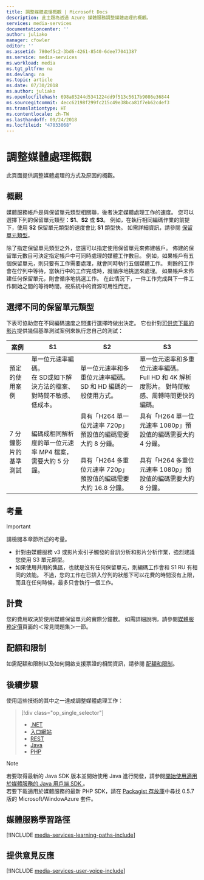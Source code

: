 ```yaml
---
title: 調整媒體處理概觀 | Microsoft Docs
description: 此主題為透過 Azure 媒體服務調整媒體處理的概觀。
services: media-services
documentationcenter: ''
author: juliako
manager: cfowler
editor: ''
ms.assetid: 780ef5c2-3bd6-4261-8540-6dee77041387
ms.service: media-services
ms.workload: media
ms.tgt_pltfrm: na
ms.devlang: na
ms.topic: article
ms.date: 07/30/2018
ms.author: juliako
ms.openlocfilehash: 698a85244d5341224dd9f513c5617b9086e36844
ms.sourcegitcommit: 4ecc62198f299fc215c49e38bca81f7eb62cdef3
ms.translationtype: HT
ms.contentlocale: zh-TW
ms.lasthandoff: 09/24/2018
ms.locfileid: "47033068"
---
```

# <a name="scaling-media-processing-overview"></a>調整媒體處理概觀
此頁面提供調整媒體處理的方式及原因的概觀。 

## <a name="overview"></a>概觀
媒體服務帳戶是與保留單元類型相關聯，後者決定媒體處理工作的速度。 您可以選擇下列的保留單元類型：**S1**、**S2** 或 **S3**。 例如，在執行相同編碼作業的前提下，使用 **S2** 保留單元類型的速度會比 **S1** 類型快。 如需詳細資訊，請參閱 [保留單元類型](https://azure.microsoft.com/blog/high-speed-encoding-with-azure-media-services/)。

除了指定保留單元類型之外，您還可以指定使用保留單元來佈建帳戶。 佈建的保留單元數目可決定指定帳戶中可同時處理的媒體工作數目。 例如，如果帳戶有五個保留單元，則只要有工作需要處理，就會同時執行五個媒體工作。 剩餘的工作會在佇列中等待，當執行中的工作完成時，就循序地挑選來處理。 如果帳戶未佈建任何保留單元，則會循序地挑選工作。 在此情況下，一件工作完成與下一件工作開始之間的等待時間，視系統中的資源可用性而定。

## <a name="choosing-between-different-reserved-unit-types"></a>選擇不同的保留單元類型
下表可協助您在不同編碼速度之間進行選擇時做出決定。 它也針對[可供您下載的影片](https://nimbuspmteam.blob.core.windows.net/asset-46f1f723-5d76-477e-a153-3fd0f9f90f73/SeattlePikePlaceMarket_7min.ts?sv=2015-07-08&sr=c&si=013ab6a6-5ebf-431e-8243-9983a6b5b01c&sig=YCgEB8DxYKK%2B8W9LnBykzm1ZRUTwQAAH9QFUGw%2BIWuc%3D&se=2118-09-21T19%3A28%3A57Z)提供幾個基準測試案例來執行您自己的測試：

| 案例 | **S1** | **S2** | **S3** |
| --- | --- | --- | --- |
| 預定的使用案例 |單一位元速率編碼。 <br/>在 SD或如下解決方法的檔案、對時間不敏感、低成本。 |單一位元速率和多重位元速率編碼。<br/>SD 和 HD 編碼的一般使用方式。 |單一位元速率和多重位元速率編碼。<br/>Full HD 和 4K 解析度影片。 對時間敏感、周轉時間更快的編碼。 |
| 7 分鐘影片的基準測試 |編碼成相同解析度的單一位元速率 MP4 檔案，需要大約 5 分鐘。 |具有「H264 單一位元速率 720p」預設值的編碼需要大約 8 分鐘。<br/><br/>具有「H264 多重位元速率 720p」預設值的編碼需要大約 16.8 分鐘。 |具有「H264 單一位元速率 1080p」預設值的編碼需要大約 4 分鐘。<br/><br/>具有「H264 多重位元速率 1080p」預設值的編碼需要大約 8 分鐘。 |


## <a name="considerations"></a>考量
> [!IMPORTANT]
> 請檢閱本章節所述的考量。  
> 
> 

* 針對由媒體服務 v3 或影片索引子觸發的音訊分析和影片分析作業，強烈建議您使用 S3 單元類型。
* 如果使用共用的集區，也就是沒有任何保留單元，則編碼工作會和 S1 RU 有相同的效能。 不過，您的工作在已排入佇列的狀態下可以花費的時間沒有上限，而且在任何時候，最多只會執行一個工作。

## <a name="billing"></a>計費

您的費用取決於使用媒體保留單元的實際分鐘數。 如需詳細說明，請參閱[媒體服務定價](https://azure.microsoft.com/pricing/details/media-services/)頁面的＜常見問題集＞一節。   

## <a name="quotas-and-limitations"></a>配額和限制
如需配額和限制以及如何開啟支援票證的相關資訊，請參閱 [配額和限制](media-services-quotas-and-limitations.md)。

## <a name="next-step"></a>後續步驟
使用這些技術的其中之一達成調整媒體處理工作︰ 

> [!div class="op_single_selector"]
> * [.NET](media-services-dotnet-encoding-units.md)
> * [入口網站](media-services-portal-scale-media-processing.md)
> * [REST](https://docs.microsoft.com/rest/api/media/operations/encodingreservedunittype)
> * [Java](https://github.com/southworkscom/azure-sdk-for-media-services-java-samples)
> * [PHP](https://github.com/Azure/azure-sdk-for-php/tree/master/examples/MediaServices)
> 

> [!NOTE]
> 若要取得最新的 Java SDK 版本並開始使用 Java 進行開發，請參閱[開始使用適用於媒體服務的 Java 用戶端 SDK ](https://docs.microsoft.com/azure/media-services/media-services-java-how-to-use)。 <br/>
> 若要下載適用於媒體服務的最新 PHP SDK，請在 [Packagist 存放庫](https://packagist.org/packages/microsoft/windowsazure#v0.5.7)中尋找 0.5.7 版的 Microsoft/WindowAzure 套件。  

## <a name="media-services-learning-paths"></a>媒體服務學習路徑
[!INCLUDE [media-services-learning-paths-include](../../../includes/media-services-learning-paths-include.md)]

## <a name="provide-feedback"></a>提供意見反應
[!INCLUDE [media-services-user-voice-include](../../../includes/media-services-user-voice-include.md)]

